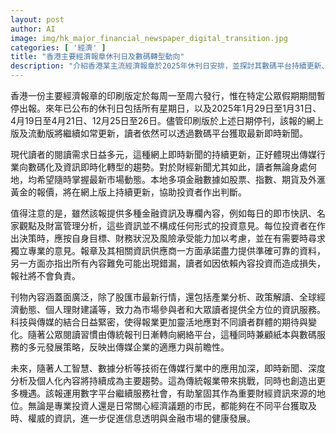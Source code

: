 ```yaml
---
layout: post
author: AI
image: img/hk_major_financial_newspaper_digital_transition.jpg
categories: [ '經濟' ]
title: "香港主要經濟報章休刊日及數碼轉型動向"
description: "介紹香港某主流經濟報章於2025年休刊日安排，並探討其數碼平台持續更新、金融資訊數據即時化，以及傳媒行業數碼轉型趨勢。涵蓋報章內容多元、網上與紙本策略並行，及未來人工智慧對新聞傳播的深遠影響。"
---
```

香港一份主要經濟報章的印刷版定於每周一至周六發行，惟在特定公眾假期期間暫停出報。來年已公布的休刊日包括所有星期日，以及2025年1月29日至1月31日、4月19日至4月21日、12月25日至26日。儘管印刷版於上述日期停刊，該報的網上版及流動版將繼續如常更新，讀者依然可以透過數碼平台獲取最新即時新聞。

現代讀者的閱讀需求日益多元，這種網上即時新聞的持續更新，正好體現出傳媒行業向數碼化及資訊即時化轉型的趨勢。對於財經新聞尤其如此，讀者無論身處何地，均希望隨時掌握最新市場動態。本地多項金融數據如股票、指數、期貨及外滙黃金的報價，將在網上版上持續更新，協助投資者作出判斷。

值得注意的是，雖然該報提供多種金融資訊及專欄內容，例如每日的即市快訊、名家觀點及財富管理分析，這些資訊並不構成任何形式的投資意見。每位投資者在作出決策時，應按自身目標、財務狀況及風險承受能力加以考慮，並在有需要時尋求獨立專業的意見。報章及其相關資訊供應商一方面承諾盡力提供準確可靠的資料，另一方面亦指出所有內容難免可能出現錯漏，讀者如因依賴內容投資而造成損失，報社將不會負責。

刊物內容涵蓋面廣泛，除了股匯市最新行情，還包括產業分析、政策解讀、全球經濟動態、個人理財建議等，致力為市場參與者和大眾讀者提供全方位的資訊服務。科技與傳媒的結合日益緊密，使得報業更加靈活地應對不同讀者群體的期待與變化。隨著公眾閱讀習慣由傳統報刊日漸轉向網絡平台，這種同時兼顧紙本與數碼服務的多元發展策略，反映出傳媒企業的適應力與前瞻性。

未來，隨著人工智慧、數據分析等技術在傳媒行業中的應用加深，即時新聞、深度分析及個人化內容將持續成為主要趨勢。這為傳統報業帶來挑戰，同時也創造出更多機遇。該報運用數字平台繼續服務社會，有助鞏固其作為重要財經資訊來源的地位。無論是專業投資人還是日常關心經濟議題的市民，都能夠在不同平台獲取及時、權威的資訊，進一步促進信息透明與金融市場的健康發展。